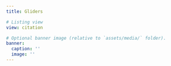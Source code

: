 ```yaml
---
title: Gliders

# Listing view
view: citation

# Optional banner image (relative to `assets/media/` folder).
banner:
  caption: ''
  image: ''
---
```

